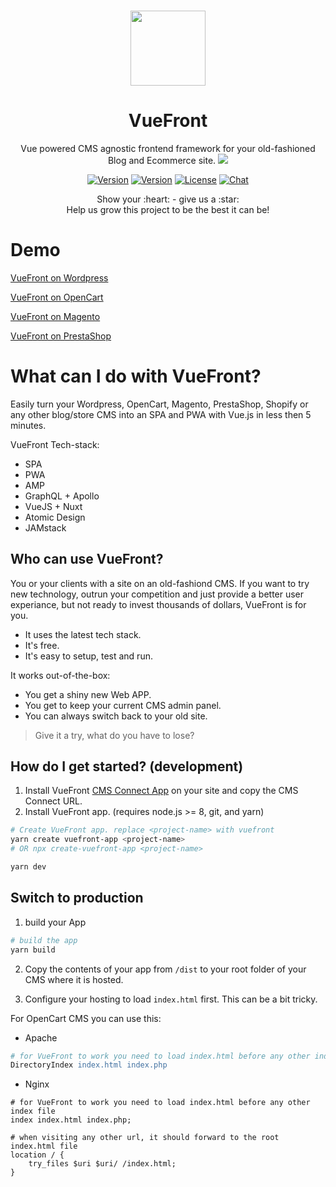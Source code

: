 <p align="center">
  <br>
  <a href="https://vuefront.com">
    <img src="https://vuefront.com/logo.png" width="120"/>
  </a>
</p>
<h1 align="center">VueFront</h1>
<p align="center">
Vue powered CMS agnostic frontend framework for your old-fashioned Blog and Ecommerce site. <a href="https://twitter.com/intent/tweet?text=I%20just%20turned%20my%20old%20website%20into%20a%20SPA%20and%20PWA%20for%20free%20@VueFront_js&url=https://vuefront.com&hashtags=vuejs,webapp,vuefront,pwa,spajs"><img src="https://img.shields.io/twitter/url/https/VueFront_js.svg?style=social" /></a></p>


<p align="center">
  <a href="https://github.com/vuefront/vuefront"><img src="https://img.shields.io/badge/price-FREE-0098f7.svg" alt="Version"></a>
  <a href="https://www.npmjs.com/package/vuefront"><img src="https://img.shields.io/npm/v/vuefront.svg" alt="Version"></a>
  <a href="https://www.npmjs.com/package/vuefront"><img src="https://img.shields.io/npm/l/vuefront.svg" alt="License"></a>
  <a href="https://discord.gg/C9vcTCQ"><img src="https://img.shields.io/badge/chat-on%20discord-7289da.svg" alt="Chat"></a>
</p>

<p align="center">
Show your :heart: - give us a :star: <br/> 
Help us grow this project to be the best it can be!
  </p>
  
# Demo
[VueFront on Wordpress](https://wordpress.vuefront.com/)

[VueFront on OpenCart](https://opencart.vuefront.com/)

[VueFront on Magento](https://magento.vuefront.com/)

[VueFront on PrestaShop](https://prestashop.vuefront.com/)

# What can I do with VueFront?
Easily turn your Wordpress, OpenCart, Magento, PrestaShop, Shopify or any other blog/store CMS into an SPA and PWA with Vue.js in less then 5 minutes.

VueFront Tech-stack:
- SPA
- PWA
- AMP
- GraphQL + Apollo
- VueJS + Nuxt
- Atomic Design
- JAMstack

## Who can use VueFront?
You or your clients with a site on an old-fashiond CMS. If you want to try new technology, outrun your competition and just provide a better user experiance, but not ready to invest thousands of dollars, VueFront is for you. 

- It uses the latest tech stack. 
- It's free. 
- It's easy to setup, test and run. 

It works out-of-the-box:
- You get a shiny new Web APP.
- You get to keep your current CMS admin panel.
- You can always switch back to your old site. 

> Give it a try, what do you have to lose? 

## How do I get started? (development)

1. Install VueFront [CMS Connect App](https://vuefront.com/cms/) on your site and copy the CMS Connect URL.
2. Install VueFront app. (requires node.js >= 8, git, and yarn)

```bash
# Create VueFront app. replace <project-name> with vuefront
yarn create vuefront-app <project-name>
# OR npx create-vuefront-app <project-name>

yarn dev
```

## Switch to production
1. build your App
```bash
# build the app
yarn build
```

2. Copy the contents of your app from `/dist`  to your root folder of your CMS where it is hosted.

3. Configure your hosting to load `index.html` first. This can be a bit tricky. 

For OpenCart CMS you can use this:

- Apache

```apache
# for VueFront to work you need to load index.html before any other index file
DirectoryIndex index.html index.php

```

- Nginx
```nginx
# for VueFront to work you need to load index.html before any other index file
index index.html index.php;

# when visiting any other url, it should forward to the root index.html file
location / {
    try_files $uri $uri/ /index.html;
}
```
